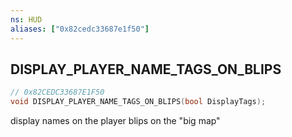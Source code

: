 ```yaml
---
ns: HUD
aliases: ["0x82cedc33687e1f50"]
---
```

## DISPLAY_PLAYER_NAME_TAGS_ON_BLIPS

```c
// 0x82CEDC33687E1F50
void DISPLAY_PLAYER_NAME_TAGS_ON_BLIPS(bool DisplayTags);
```

display names on the player blips on the "big map"

